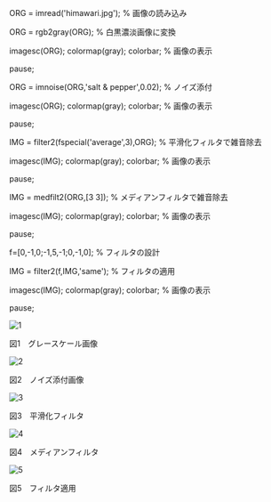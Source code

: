 ORG = imread('himawari.jpg'); % 画像の読み込み

ORG = rgb2gray(ORG); % 白黒濃淡画像に変換

imagesc(ORG); colormap(gray); colorbar; % 画像の表示

pause;

ORG = imnoise(ORG,'salt & pepper',0.02); % ノイズ添付

imagesc(ORG); colormap(gray); colorbar; % 画像の表示

pause;

IMG = filter2(fspecial('average',3),ORG); % 平滑化フィルタで雑音除去

imagesc(IMG); colormap(gray); colorbar; % 画像の表示

pause;

IMG = medfilt2(ORG,[3 3]); % メディアンフィルタで雑音除去

imagesc(IMG); colormap(gray); colorbar; % 画像の表示

pause;

f=[0,-1,0;-1,5,-1;0,-1,0]; % フィルタの設計

IMG = filter2(f,IMG,'same'); % フィルタの適用

imagesc(IMG); colormap(gray); colorbar; % 画像の表示

pause;

![1](https://github.com/HAL-Kobayashi/TDU-Image_P/blob/master/png_images/PNG_9-1.png?raw=true)

図1　グレースケール画像

![2](https://github.com/HAL-Kobayashi/TDU-Image_P/blob/master/png_images/PNG_9-2.png?raw=true)

図2　ノイズ添付画像

![3](https://github.com/HAL-Kobayashi/TDU-Image_P/blob/master/png_images/PNG_9-3.png?raw=true)

図3　平滑化フィルタ

![4](https://github.com/HAL-Kobayashi/TDU-Image_P/blob/master/png_images/PNG_9-4.png?raw=true)

図4　メディアンフィルタ

![5](https://github.com/HAL-Kobayashi/TDU-Image_P/blob/master/png_images/PNG_9-5.png?raw=true)

図5　フィルタ適用
